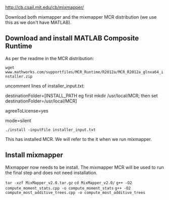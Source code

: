 http://cb.csail.mit.edu/cb/mixmapper/

Download both mixmapper and the mixmapper MCR distribution (we use this as we don't have MATLAB).

## Download and install MATLAB Composite Runtime
As per  the readme in the MCR distribution:

`wget www.mathworks.com/supportfiles/MCR_Runtime/R2012a/MCR_R2012a_glnxa64_installer.zip`

uncomment lines of installer_input.txt:

destinationFolder=[INSTALL_PATH eg first mkdir /usr/local/MCR; then set destinationFolder=/usr/local/MCR]

agreeToLicense=yes

mode=silent
 
`./install -inputFile installer_input.txt`

This has installed MCR. We will refer to the it when we run mixmapper.

## Install mixmapper
Mixmapper now needs to be install. The mixmapper MCR will be used to run the final step and does not need installation.

`tar -xzf MixMapper_v2.0.tar.gz`
`cd MixMapper_v2.0/`
`g++ -O2 compute_moment_stats.cpp -o compute_moment_stats`
`g++ -O2 compute_most_additive_trees.cpp -o compute_most_additive_trees`


